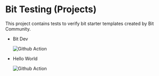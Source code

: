 # Bit Testing (Projects)
This project contains tests to verify bit starter templates created by Bit Community.

- Bit Dev

  ![Github Action](https://github.com/bitdev-community/bit-testing/actions/workflows/bit_dev_test.yml/badge.svg)

- Hello World

  ![Github Action](https://github.com/bitdev-community/bit-testing/actions/workflows/hello_world_test.yml/badge.svg)
